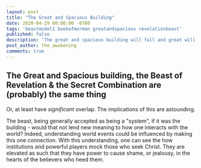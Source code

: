 ```yaml
---
layout: post
title: "The Great and Spacious Building"
date: 2020-04-29 00:00:00 -0700
tags: 'beastmodel1 bookofmormon greatandspacious revelationbeast'
published: false
description: 'The great and spacious building will fall and great will be the fall thereof.'
post_author: the_awakening
comments: true
---
```


## The Great and Spacious building, the Beast of Revelation & the Secret Combination are (probably) the same thing

Or, at least have *significant* overlap. The implications of this are astounding.

The beast, being generally accepted as being a "system", if it was the building - would that not lend new meaning to how one interacts with the world? Indeed, understanding world events could be influenced by making this one connection. With this understanding, one can see the how institutions and powerful players mock those who seek Christ. They are elevated as such that they have power to cause shame, or jealousy, in the hearts of the believers who heed them.